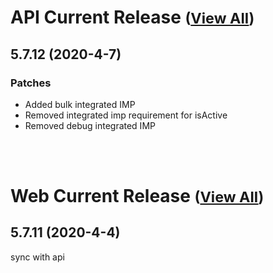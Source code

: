 
# API Current Release <small>([View All](/API.md))</small>
## 5.7.12 (2020-4-7)
### Patches 

- Added bulk integrated IMP
- Removed integrated imp requirement for isActive
- Removed debug integrated IMP

<br><br>
# Web Current Release <small>([View All](/Web.md))</small>
## 5.7.11 (2020-4-4)
sync with api

  